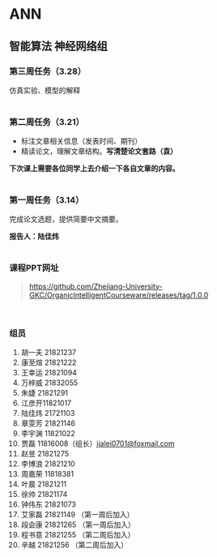 # ANN
## 智能算法 神经网络组

### 第三周任务（3.28）
仿真实验、模型的解释
</br>
</br>

### 第二周任务（3.21）
+ 标注文章相关信息（发表时间、期刊）
+ 精读论文，理解文章结构。**写清楚论文套路（袁）**

**下次课上需要各位同学上去介绍一下各自文章的内容。**
</br>
</br>

### 第一周任务（3.14）
完成论文选题，提供简要中文摘要。

**报告人：陆佳炜**
</br>
</br>

### 课程PPT网址

> https://github.com/Zhejiang-University-GKC/OrganicIntelligentCourseware/releases/tag/1.0.0
</br>

### 组员
1. 胡一夫 21821237  
2. 康至煊 21821222  
3. 王幸运 21821094  
4. 万梓威 21832055  
5. 朱婕 21821291  
6. 江彦开11821017  
7. 陆佳炜 21721103  
8. 章雯芳 21821146  
9. 李宇渊 11821022  
10. 贾磊 11816008（组长）jialei0701@foxmail.com
11. 赵昱 21821275    
12. 李博浪 21821210  
13. 周嘉荣 11818381  
14. 叶晨 21821211
15. 徐帅 21821174
16. 钟伟东 21821073
17. 艾家磊 21821149  （第一周后加入）
18. 段会康 21821265  （第一周后加入）
19. 程书意 21821255  （第二周后加入）
20. 辛越 21821256 （第二周后加入）
